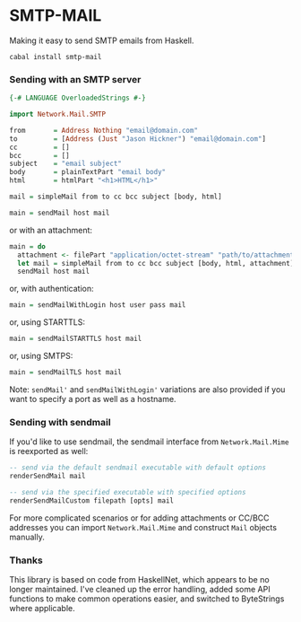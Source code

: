 SMTP-MAIL
=========

Making it easy to send SMTP emails from Haskell.

```
cabal install smtp-mail
```

### Sending with an SMTP server

```haskell
{-# LANGUAGE OverloadedStrings #-}

import Network.Mail.SMTP

from       = Address Nothing "email@domain.com"
to         = [Address (Just "Jason Hickner") "email@domain.com"]
cc         = []
bcc        = []
subject    = "email subject"
body       = plainTextPart "email body"
html       = htmlPart "<h1>HTML</h1>"

mail = simpleMail from to cc bcc subject [body, html]

main = sendMail host mail
```

or with an attachment:

```haskell
main = do
  attachment <- filePart "application/octet-stream" "path/to/attachment.zip"
  let mail = simpleMail from to cc bcc subject [body, html, attachment]
  sendMail host mail
```

or, with authentication:

```haskell
main = sendMailWithLogin host user pass mail
```

or, using STARTTLS:

```haskell
main = sendMailSTARTTLS host mail
```

or, using SMTPS:

```haskell
main = sendMailTLS host mail
```

Note: `sendMail'` and `sendMailWithLogin'` variations are also provided if you want to specify a port as well as a hostname.


### Sending with sendmail

If you'd like to use sendmail, the sendmail interface from ```Network.Mail.Mime``` 
is reexported as well:

```haskell
-- send via the default sendmail executable with default options
renderSendMail mail

-- send via the specified executable with specified options
renderSendMailCustom filepath [opts] mail
```

For more complicated scenarios or for adding attachments or CC/BCC
addresses you can import ```Network.Mail.Mime``` and construct ```Mail```
objects manually.

### Thanks

This library is based on code from HaskellNet, which appears to be no longer
maintained. I've cleaned up the error handling, added some API functions to
make common operations easier, and switched to ByteStrings where applicable.
